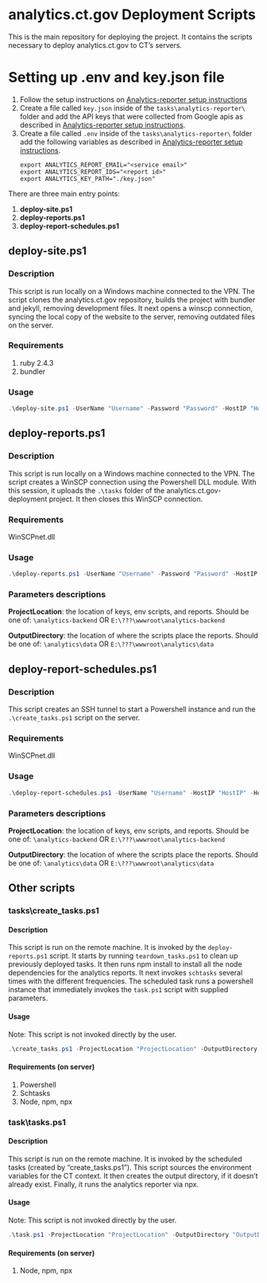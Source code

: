# analytics.ct.gov Deployment Scripts

This is the main repository for deploying the project. It contains the scripts necessary to deploy analytics.ct.gov to CT’s servers.

# Setting up .env and key.json file
1. Follow the setup instructions on [Analytics-reporter setup instructions](https://github.com/18F/analytics-reporter/#setup)
1. Create a file called `key.json` inside of the `tasks\analytics-reporter\` folder and add the API keys that were collected from Google apis as described in [Analytics-reporter setup instructions](https://github.com/18F/analytics-reporter/#setup).
1. Create a file called `.env` inside of the `tasks\analytics-reporter\` folder add the following variables as described in [Analytics-reporter setup instructions](https://github.com/18F/analytics-reporter/#setup).
    ```
    export ANALYTICS_REPORT_EMAIL="<service email>"
    export ANALYTICS_REPORT_IDS="<report id>"
    export ANALYTICS_KEY_PATH="./key.json"
    ```
There are three main entry points:
1. __deploy-site.ps1__
1. __deploy-reports.ps1__
1. __deploy-report-schedules.ps1__

## deploy-site.ps1
### Description
This script is run locally on a Windows machine connected to the VPN. The script clones the analytics.ct.gov repository, builds the project with bundler and jekyll, removing development files. It next opens a winscp connection, syncing the local copy of the website to the server, removing outdated files on the server.

### Requirements
1. ruby 2.4.3
1. bundler

### Usage
```powershell
.\deploy-site.ps1 -UserName "Username" -Password "Password" -HostIP "HostIP" -HostKey "Hostkey"
```

## deploy-reports.ps1
### Description
This script is run locally on a Windows machine connected to the VPN. The script creates a WinSCP connection using the Powershell DLL module. With this session, it uploads the `.\tasks` folder of the analytics.ct.gov-deployment project. It then closes this WinSCP connection.

### Requirements
WinSCPnet.dll

### Usage
```powershell
.\deploy-reports.ps1 -UserName "Username" -Password "Password" -HostIP "HostIP" -HostKey "Hostkey" -ProjectLocation "ProjectLocation" -OutputDirectory "OutputDirectory"
```
### Parameters descriptions 
**ProjectLocation**: the location of keys, env scripts, and reports. Should be one of:
`\analytics-backend` OR `E:\???\wwwroot\analytics-backend`

**OutputDirectory**: the location of where the scripts place the reports. Should be one of:
`\analytics\data` OR `E:\???\wwwroot\analytics\data`

## deploy-report-schedules.ps1
### Description
This script creates an SSH tunnel to start a Powershell instance and run the `.\create_tasks.ps1` script on the server.

### Requirements
WinSCPnet.dll

### Usage
```powershell
.\deploy-report-schedules.ps1 -UserName "Username" -HostIP "HostIP" -HostKey "Hostkey" -ProjectLocation "ProjectLocation" -OutputDirectory "OutputDirectory"
```
### Parameters descriptions 
**ProjectLocation**: the location of keys, env scripts, and reports. Should be one of:
`\analytics-backend` OR `E:\???\wwwroot\analytics-backend`

**OutputDirectory**: the location of where the scripts place the reports. Should be one of:
`\analytics\data` OR `E:\???\wwwroot\analytics\data`


## Other scripts

### tasks\create_tasks.ps1
#### Description
This script is run on the remote machine. It is invoked by the `deploy-reports.ps1` script. It starts by running `teardown_tasks.ps1` to clean up previously deployed tasks. It then runs npm install to install all the node dependencies for the analytics reports. It next invokes `schtasks` several times with the different frequencies. The scheduled task runs a powershell instance that immediately invokes the `task.ps1` script with supplied parameters.

#### Usage
Note: This script is not invoked directly by the user.
```powershell
.\create_tasks.ps1 -ProjectLocation "ProjectLocation" -OutputDirectory "OutputDirectory"
```

#### Requirements (on server)
1. Powershell
1. Schtasks
1. Node, npm, npx

### task\tasks.ps1
#### Description 
This script is run on the remote machine. It is invoked by the scheduled tasks (created by “create_tasks.ps1”). This script sources the environment variables for the CT context. It then creates the output directory, if it doesn’t already exist. Finally, it runs the analytics reporter via npx.

#### Usage
Note: This script is not invoked directly by the user.
```powershell
.\task.ps1 -ProjectLocation "ProjectLocation" -OutputDirectory "OutputDirectory" -Frequency "Frequency"
```

#### Requirements (on server)
1. Node, npm, npx